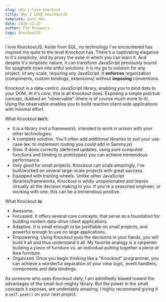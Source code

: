 ```yaml
---
slug: why-i-love-knockout
title: Why I LOVE KnockoutJS
template: post.hbs
date: 2016-11-27
author: Pim Brouwers
tags: KnockoutJS
---
```

I love KnockoutJS. Aside from SQL, no technology I've encountered has inspired me quite to the level Knockout has. There's a captivating elegance to it's simplicity, and by proxy the ease in which you can learn it. And despite it's simplistic nature, it can transform JavaScript previously bound for spaghetti-town into artful solutions. It is my go to solution for any project, of any scale, requiring any JavaScript. It **enforces** organization (components, custom bindings, extensions) without **imposing** conventions.

Knockout is a data-centric JavaScript library, enabling you to *bind* data to your DOM. At it's core, this is all Knockout does. Exposing a simple pub/sub concept, dubbed an "observable" (there is of course much more to it). Using the observable enables you to build reactive client-side applications with minimal effort. 

What Knockout **isn’t:**
- It is a library (not a framework), intended to work in unison with your other technologies.
- A complete solution. You’ll often add additional libraries to suit your use-case (ex:  to implement routing you could add in Sammy.js)
- Slow. If done correctly (deferred updates, using pure computed functions and binding to prototypes) you can achieve tremendous performance.
- Only good for small projects. Knockout can scale amazingly, I've built/worked on several large-scale projects with great success.
- Equipped with training wheels. Unlike other JavaScript libraries/frameworks, Knockout is wildly unopinionated and leaves virtually all the decision making to you. If you're a seasoned engineer, or working with one, this can be a tremendous positive. 

What Knockout **is:** 
- Awesome.
- Focussed. It offers several core concepts, that serve as a foundation for building modern data-drive client applications.
- Adaptive. It is small enough to be justifiable on small projects, and powerful enough to use on large applications.
- Empowering. Using Knockout puts the decisions in your hands, you will build it all and thus understand it all. My favorite analogy is a carpenter building a piece of furniture vs. an individual putting together a piece of Ikea furniture. 
- Organized. Once you begin thinking like a "Knockout" programmer, you can achieve a wonderful separation of your view logic, event handlers, components and data bindings.


As someone who uses Knockout daily, I am admittedly biased toward the advantages of the small-but-mighty library. But the power in the small concepts it exposes, are undeniably amazing. I highly recommend giving it a `self.peek()` on your next project.
